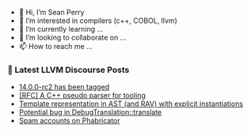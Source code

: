 - 👋 Hi, I’m Sean Perry
- 👀 I’m interested in compilers (c++, COBOL, llvm)
- 🌱 I’m currently learning ...
- 💞️ I’m looking to collaborate on ...
- 📫 How to reach me ...

<!---
s66perry/s66perry is a ✨ special ✨ repository because its `README.md` (this file) appears on your GitHub profile.
You can click the Preview link to take a look at your changes.
--->
### 📕 Latest LLVM Discourse Posts

<!-- DISCOURSE-LLVM:START -->
- [14.0.0-rc2 has been tagged](https://discourse.llvm.org/t/14-0-0-rc2-has-been-tagged/60621/2)
- [[RFC] A C++ pseudo parser for tooling](https://discourse.llvm.org/t/rfc-a-c-pseudo-parser-for-tooling/59217/49)
- [Template representation in AST &lpar;and RAV&rpar; with explicit instantiations](https://discourse.llvm.org/t/template-representation-in-ast-and-rav-with-explicit-instantiations/60606/5)
- [Potential bug in DebugTranslation::translate](https://discourse.llvm.org/t/potential-bug-in-debugtranslation-translate/60492/2)
- [Spam accounts on Phabricator](https://discourse.llvm.org/t/spam-accounts-on-phabricator/60631/1)
<!-- DISCOURSE-LLVM:END -->
